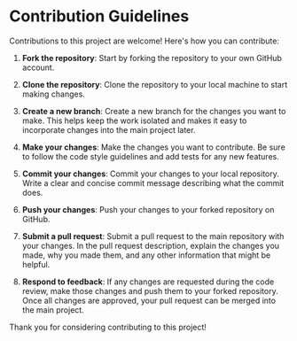 # Contribution Guidelines

Contributions to this project are welcome! Here's how you can contribute:

1. **Fork the repository**: Start by forking the repository to your own GitHub account.

2. **Clone the repository**: Clone the repository to your local machine to start making changes.

3. **Create a new branch**: Create a new branch for the changes you want to make. This helps keep the work isolated and makes it easy to incorporate changes into the main project later.

4. **Make your changes**: Make the changes you want to contribute. Be sure to follow the code style guidelines and add tests for any new features.

5. **Commit your changes**: Commit your changes to your local repository. Write a clear and concise commit message describing what the commit does.

6. **Push your changes**: Push your changes to your forked repository on GitHub.

7. **Submit a pull request**: Submit a pull request to the main repository with your changes. In the pull request description, explain the changes you made, why you made them, and any other information that might be helpful.

8. **Respond to feedback**: If any changes are requested during the code review, make those changes and push them to your forked repository. Once all changes are approved, your pull request can be merged into the main project.

Thank you for considering contributing to this project!